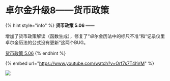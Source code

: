 # 卓尔金升级8——货币政策

{% hint style="info" %}
**货币政策 5.06 ——**

增加了货币政策解读（函数生成），修复了“卓尔金历法中的标尺不准“和“记录仪里卓尔金历法的公式没有更新“这两个BUG。

[货币政策 5.06](https://share.weiyun.com/V2IAriMS)
{% endhint %}

{% embed url="https://www.youtube.com/watch?v=Orf7s7T4hVM" %}

![](<../../.gitbook/assets/DeFi\_3 (1).png>)
